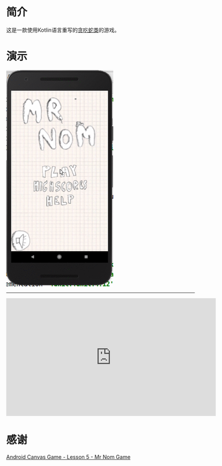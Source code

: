 # 简介

这是一款使用Kotlin语言重写的[贪吃蛇类](https://www.youtube.com/watch?v=ZK1ZZCBaLXw&t=272s)的游戏。


# 演示

![](MrNom.gif)

----

<iframe width="560" height="315" src="https://www.youtube.com/embed/ZK1ZZCBaLXw" frameborder="0" allow="autoplay; encrypted-media" allowfullscreen></iframe>

# 感谢

[Android Canvas Game - Lesson 5 - Mr Nom Game](https://www.youtube.com/watch?v=ZK1ZZCBaLXw&t=272s)